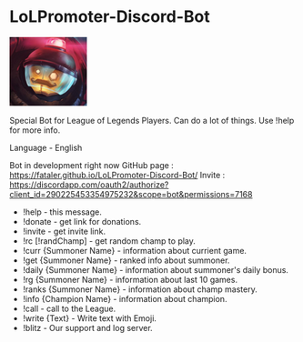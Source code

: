 # LoLPromoter-Discord-Bot
![Icon](/icon.PNG)

Special Bot for League of Legends Players. Can do a lot of things. Use !help for more info.

Language - English 

Bot in development right now 
GitHub page : https://fataler.github.io/LoLPromoter-Discord-Bot/
Invite : https://discordapp.com/oauth2/authorize?client_id=290225453354975232&scope=bot&permissions=7168 

* !help - this message. 
* !donate - get link for donations. 
* !invite - get invite link. 
* !rc [!randChamp] - get random champ to play.
* !curr {Summoner Name} - information about currient game.
* !get {Summoner Name} - ranked info about summoner. 
* !daily {Summoner Name} - information about summoner's daily bonus.
* !rg {Summoner Name} - information about last 10 games.
* !ranks {Summoner Name} - information about champ mastery. 
* !info {Champion Name} - information about champion. 
* !call - call to the League.
* !write {Text} - Write text with Emoji.
* !blitz - Our support and log server.
